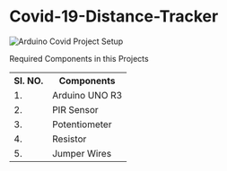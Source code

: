 # Covid-19-Distance-Tracker

<img src="https://drive.google.com/file/d/1yn7mPxhH5REpcPzguiftvcIIkotjeI62/view?usp=sharing](https://hacksterio.s3.amazonaws.com/uploads/attachments/1091348/i1_bb_KdbQLrxqei.jpg" alt="Arduino Covid Project Setup">
<p>Required Components in this Projects</p>
<table>
  <tr>
    <th>SI. NO.</th>
     <th>Components</th>
    <tr>
      <td>1.</td>
      <td>Arduino UNO R3</td>
      </tr>
  <tr>
      <td>2.</td>
      <td>PIR Sensor</td>
      </tr>
  <tr>
      <td>3.</td>
      <td>Potentiometer</td>
      </tr>
  <tr>
      <td>4.</td>
      <td>Resistor</td>
      </tr>
    <tr>
      <td>5.</td>
      <td>Jumper Wires</td>
      </tr>
  </tr>
  </table>
